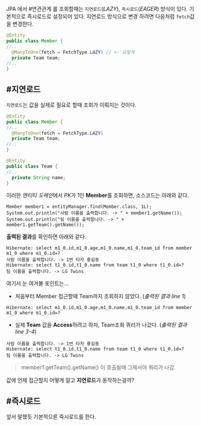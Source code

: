 JPA 에서 #연관관계 를 조회할때는 `지연로드`(*LAZY*), `즉시로드`(*EAGER*) 방식이 있다.
기본적으로 즉시로드로 설정되어 있다. 지연로드 방식으로 변경 하려면 다음처럼 `fetch`값을 변경한다.

```java
@Entity  
public class Member {  
//..
  @ManyToOne(fetch = FetchType.LAZY) // <- 요렇게
  private Team team;
//..
}
```

## #지연로드
`지연로드`는 값을 실제로 필요로 할때 조회가 이뤄지는 것이다. 

```java
@Entity  
public class Member {  
//..
  @ManyToOne(fetch = FetchType.LAZY)
  private Team team;
//..
}
```

```java
@Entity
public class Team {  
//..  
  private String name;
}
```

이러한 *엔티티 도메인*에서 *PK*가 1인 **Member**를 조회하면, 소스코드는 아래와 같다.

```
Member member1 = entityManager.find(Member.class, 1L);  
System.out.println("사람 이름을 출력합니다. -> " + member1.getName());  
System.out.println("팀 이름을 출력합니다. -> " + member1.getTeam().getName());
```

**출력된 결과**를 확인하면 아래와 같다.

```
Hibernate: select m1_0.id,m1_0.age,m1_0.name,m1_0.team_id from member m1_0 where m1_0.id=?
사람 이름을 출력합니다. -> 1번 타자 홍길동
Hibernate: select t1_0.id,t1_0.name from team t1_0 where t1_0.id=?
팀 이름을 출력합니다. -> LG Twins
```

여기서 눈 여겨볼 포인트는...
- 처음부터 Member 접근할때 Team까지 조회하지 않았다. (_출력된 결과 line 1_)
```
Hibernate: select m1_0.id,m1_0.age,m1_0.name,m1_0.team_id from member m1_0 where m1_0.id=?
```

- 실제 **Team** 값을 **Access**하려고 하자, Team조회 쿼리가 나갔다. (_출력된 결과 line 3-4_)
```
사람 이름을 출력합니다. -> 1번 타자 홍길동
Hibernate: select t1_0.id,t1_0.name from team t1_0 where t1_0.id=?
팀 이름을 출력합니다. -> LG Twins
```
> member1.getTeam().getName() 이 호출될때 그제서야 쿼리가 나감.

값에 언제 접근할지 어떻게 알고 **지연로드**가 동작하는걸까?


## #즉시로드
앞서 말했듯 기본적으론 즉시로드를 한다.

